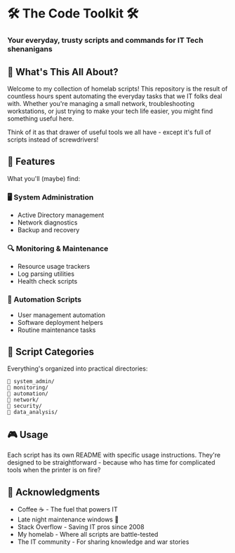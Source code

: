 # 🛠️ The Code Toolkit 🛠️ 
### Your everyday, trusty scripts and commands for IT Tech shenanigans


## 🎯 What's This All About?

Welcome to my collection of homelab scripts! This repository is the result of countless hours spent automating the everyday tasks that we IT folks deal with. Whether you're managing a small network, troubleshooting workstations, or just trying to make your tech life easier, you might find something useful here.

Think of it as that drawer of useful tools we all have - except it's full of scripts instead of screwdrivers!

## 🚀 Features

What you'll (maybe) find:

### 🖥️ System Administration
- Active Directory management 
- Network diagnostics
- Backup and recovery

### 🔍 Monitoring & Maintenance
- Resource usage trackers
- Log parsing utilities
- Health check scripts

### 🤖 Automation Scripts
- User management automation
- Software deployment helpers
- Routine maintenance tasks

## 📁 Script Categories

Everything's organized into practical directories:
```
📁 system_admin/
📁 monitoring/
📁 automation/
📁 network/
📁 security/
📁 data_analysis/
```

## 🎮 Usage

Each script has its own README with specific usage instructions. They're designed to be straightforward - because who has time for complicated tools when the printer is on fire?


## 🎉 Acknowledgments

- Coffee ☕ - The fuel that powers IT
- Late night maintenance windows 🌙
- Stack Overflow - Saving IT pros since 2008
- My homelab - Where all scripts are battle-tested
- The IT community - For sharing knowledge and war stories
